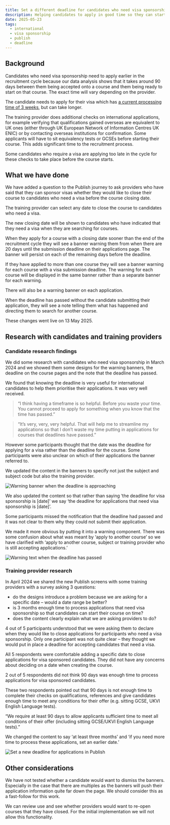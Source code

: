 ```yaml
---
title: Set a different deadline for candidates who need visa sponsorship
description: Helping candidates to apply in good time so they can start their course on time
date: 2025-05-23
tags:
  - international
  - visa sponsorship
  - publish
  - deadline
---
```


## Background

Candidates who need visa sponsorship need to apply earlier in the recruitment cycle because our data analysis shows that it takes around 90 days between them being accepted onto a course and them being ready to start on that course. The exact time will vary depending on the provider.

The candidate needs to apply for their visa which has [a current processing time of 3 weeks](https://www.gov.uk/guidance/visa-processing-times-applications-outside-the-uk#current-processing-times), but can take longer.

The training provider does additional checks on international applications, for example verifying that qualifications gained overseas are equivalent to UK ones (either through UK European Network of Information Centres UK ENIC) or by contacting overseas institutions for confirmation. Some applicants will have to sit equivalency tests or GCSEs before starting their course. This adds significant time to the recruitment process.

Some candidates who require a visa are applying too late in the cycle for these checks to take place before the course starts.

## What we have done

We have added a question to the Publish journey to ask providers who have said that they can sponsor visas whether they would like to close their course to candidates who need a visa before the course closing date.

The training provider can select any date to close the course to candidates who need a visa.

The new closing date will be shown to candidates who have indicated that they need a visa when they are searching for courses.

When they apply for a course with a closing date sooner than the end of the recruitment cycle they will see a banner warning them from when there are 20 days until the submission deadline on their applications page. The banner will persist on each of the remaining days before the deadline.

If they have applied to more than one course they will see a banner warning for each course with a visa submission deadline. The warning for each course will be displayed in the same banner rather than a separate banner for each warning.

There will also be a warning banner on each application.

When the deadline has passed without the candidate submitting their application, they will see a note telling them what has happened and directing them to search for another course.

These changes went live on 13 May 2025.

## Research with candidates and training providers

### Candidate research findings

We did some research with candidates who need visa sponsorship in March 2024 and we showed them some designs for the warning banners, the deadline on the course pages and the note that the deadline has passed.

We found that knowing the deadline is very useful for international candidates to help them prioritise their applications. It was very well received.

>“I think having a timeframe is so helpful. Before you waste your time. You cannot proceed to apply for something when you know that the time has passed.”

>“It’s very, very, very helpful. That will help me to streamline my applications so that I don’t waste my time putting in applications for courses that deadlines have passed.”

However some participants thought that the date was the deadline for applying for a visa rather than the deadline for the course. Some participants were also unclear on which of their applications the banner referred to.

We updated the content in the banners to specify not just the subject and subject code but also the training provider.

![Warning banner when the deadline is approaching](visa-sponsorship-deadline-warning-banner.jpeg)

We also updated the content so that rather than saying ‘the deadline for visa sponsorship is [date]’ we say ‘the deadline for applications that need visa sponsorship is [date]’.

Some participants missed the notification that the deadline had passed and it was not clear to them why they could not submit their application.

We made it more obvious by putting it into a warning component. There was some confusion about what was meant by ‘apply to another course’ so we have clarified with ‘apply to another course, subject or training provider who is still accepting applications.’

![Warning text when the deadline has passed](visa-sponsorship-deadline-warning.jpeg)

### Training provider research

In April 2024 we shared the new Publish screens with some training providers with a survey asking 3 questions:

* do the designs introduce a problem because we are asking for a specific date – would a date range be better?
* is 3 months enough time to process applications that need visa sponsorship so that candidates can start their course on time?
* does the content clearly explain what we are asking providers to do?

4 out of 5 participants understood that we were asking them to declare when they would like to close applications for participants who need a visa sponsorship. Only one participant was not quite clear – they thought we would put in place a deadline for accepting candidates that need a visa.

All 5 respondents were comfortable adding a specific date to close applications for visa sponsored candidates. They did not have any concerns about deciding on a date when creating the course.

2 out of 5 respondents did not think 90 days was enough time to process applications for visa sponsored candidates.

These two respondents pointed out that 90 days is not enough time to complete their checks on qualifications, references and give candidates enough time to meet any conditions for their offer (e.g. sitting GCSE, UKVI English Language tests).

“We require at least 90 days to allow applicants sufficient time to meet all  conditions of their offer (including sitting GCSE/UKVI English Language  tests).”

We changed the content to say ‘at least three months’ and ‘if you need more time to process these applications, set an earlier date.’

![Set a new deadline for applications in Publish](visa-sponsorship-set-a-deadline.jpeg)

## Other considerations

We have not tested whether a candidate would want to dismiss the banners. Especially in the case that there are multiples as the banners will push their application information quite far down the page. We should consider this as a fast-follow for this work.

We can review use and see whether providers would want to re-open courses that they have closed. For the initial implementation we will not allow this functionality.
